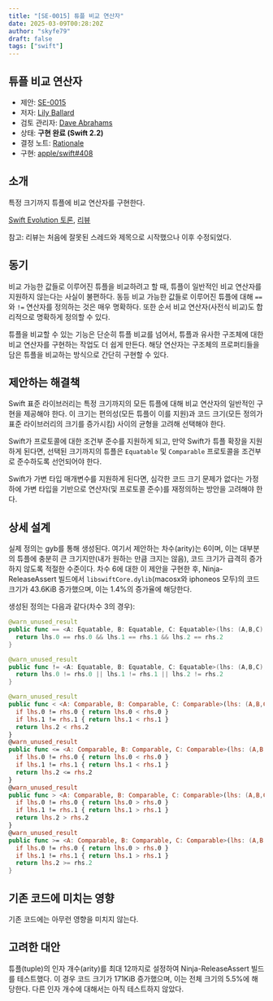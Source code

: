 ```yaml
---
title: "[SE-0015] 튜플 비교 연산자"
date: 2025-03-09T00:28:20Z
author: "skyfe79"
draft: false
tags: ["swift"]
---
```


## 튜플 비교 연산자

* 제안: [SE-0015](0015-tuple-comparison-operators.md)
* 저자: [Lily Ballard](https://github.com/lilyball)
* 검토 관리자: [Dave Abrahams](https://github.com/dabrahams)
* 상태: **구현 완료 (Swift 2.2)**
* 결정 노트: [Rationale](https://forums.swift.org/t/review-add-a-lazy-flatmap-for-sequences-of-optionals/695/4)
* 구현: [apple/swift#408](https://github.com/apple/swift/pull/408)


## 소개

특정 크기까지 튜플에 비교 연산자를 구현한다.

[Swift Evolution 토론](https://forums.swift.org/t/proposal-implement-and-for-tuples-where-possible-up-to-some-high-arity/251), [리뷰](https://forums.swift.org/t/review-add-a-lazy-flatmap-for-sequences-of-optionals/695)

참고: 리뷰는 처음에 잘못된 스레드와 제목으로 시작했으나 이후 수정되었다.


## 동기

비교 가능한 값들로 이루어진 튜플을 비교하려고 할 때, 튜플이 일반적인 비교 연산자를 지원하지 않는다는 사실이 불편하다. 동등 비교 가능한 값들로 이루어진 튜플에 대해 `==`와 `!=` 연산자를 정의하는 것은 매우 명확하다. 또한 순서 비교 연산자(사전식 비교)도 합리적으로 명확하게 정의할 수 있다.

튜플을 비교할 수 있는 기능은 단순히 튜플 비교를 넘어서, 튜플과 유사한 구조체에 대한 비교 연산자를 구현하는 작업도 더 쉽게 만든다. 해당 연산자는 구조체의 프로퍼티들을 담은 튜플을 비교하는 방식으로 간단히 구현할 수 있다.


## 제안하는 해결책

Swift 표준 라이브러리는 특정 크기까지의 모든 튜플에 대해 비교 연산자의 일반적인 구현을 제공해야 한다. 이 크기는 편의성(모든 튜플이 이를 지원)과 코드 크기(모든 정의가 표준 라이브러리의 크기를 증가시킴) 사이의 균형을 고려해 선택해야 한다.

Swift가 프로토콜에 대한 조건부 준수를 지원하게 되고, 만약 Swift가 튜플 확장을 지원하게 된다면, 선택된 크기까지의 튜플은 `Equatable` 및 `Comparable` 프로토콜을 조건부로 준수하도록 선언되어야 한다.

Swift가 가변 타입 매개변수를 지원하게 된다면, 심각한 코드 크기 문제가 없다는 가정 하에 가변 타입을 기반으로 연산자(및 프로토콜 준수)를 재정의하는 방안을 고려해야 한다.


## 상세 설계

실제 정의는 gyb를 통해 생성된다. 여기서 제안하는 차수(arity)는 6이며, 이는 대부분의 튜플에 충분히 큰 크기지만(내가 원하는 만큼 크지는 않음), 코드 크기가 급격히 증가하지 않도록 적절한 수준이다. 차수 6에 대한 이 제안을 구현한 후, Ninja-ReleaseAssert 빌드에서 `libswiftCore.dylib`(macosx와 iphoneos 모두)의 코드 크기가 43.6KiB 증가했으며, 이는 1.4%의 증가율에 해당한다.

생성된 정의는 다음과 같다(차수 3의 경우):

```swift
@warn_unused_result
public func == <A: Equatable, B: Equatable, C: Equatable>(lhs: (A,B,C), rhs: (A,B,C)) -> Bool {
  return lhs.0 == rhs.0 && lhs.1 == rhs.1 && lhs.2 == rhs.2
}

@warn_unused_result
public func != <A: Equatable, B: Equatable, C: Equatable>(lhs: (A,B,C), rhs: (A,B,C)) -> Bool {
  return lhs.0 != rhs.0 || lhs.1 != rhs.1 || lhs.2 != rhs.2
}

@warn_unused_result
public func < <A: Comparable, B: Comparable, C: Comparable>(lhs: (A,B,C), rhs: (A,B,C)) -> Bool {
  if lhs.0 != rhs.0 { return lhs.0 < rhs.0 }
  if lhs.1 != rhs.1 { return lhs.1 < rhs.1 }
  return lhs.2 < rhs.2
}
@warn_unused_result
public func <= <A: Comparable, B: Comparable, C: Comparable>(lhs: (A,B,C), rhs: (A,B,C)) -> Bool {
  if lhs.0 != rhs.0 { return lhs.0 < rhs.0 }
  if lhs.1 != rhs.1 { return lhs.1 < rhs.1 }
  return lhs.2 <= rhs.2
}
@warn_unused_result
public func > <A: Comparable, B: Comparable, C: Comparable>(lhs: (A,B,C), rhs: (A,B,C)) -> Bool {
  if lhs.0 != rhs.0 { return lhs.0 > rhs.0 }
  if lhs.1 != rhs.1 { return lhs.1 > rhs.1 }
  return lhs.2 > rhs.2
}
@warn_unused_result
public func >= <A: Comparable, B: Comparable, C: Comparable>(lhs: (A,B,C), rhs: (A,B,C)) -> Bool {
  if lhs.0 != rhs.0 { return lhs.0 > rhs.0 }
  if lhs.1 != rhs.1 { return lhs.1 > rhs.1 }
  return lhs.2 >= rhs.2
}
```


## 기존 코드에 미치는 영향

기존 코드에는 아무런 영향을 미치지 않는다.


## 고려한 대안

튜플(tuple)의 인자 개수(arity)를 최대 12까지로 설정하여 Ninja-ReleaseAssert 빌드를 테스트했다. 이 경우 코드 크기가 171KiB 증가했으며, 이는 전체 크기의 5.5%에 해당한다. 다른 인자 개수에 대해서는 아직 테스트하지 않았다.




